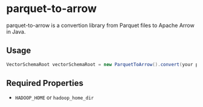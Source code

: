 parquet-to-arrow
================
parquet-to-arrow is a convertion library from Parquet files to Apache Arrow in Java.

Usage
-----

```java
VectorSchemaRoot vectorSchemaRoot = new ParquetToArrow().convert(your parquet file path);
```

Required Properties
-------------------

- `HADOOP_HOME` or `hadoop_home_dir`